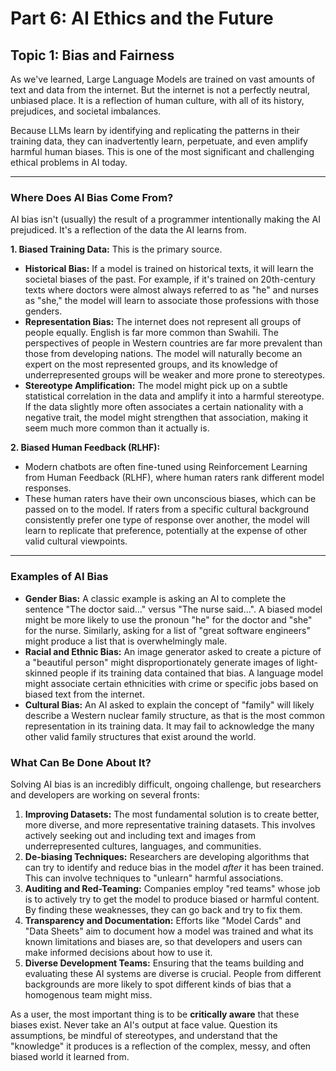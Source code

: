 # Part 6: AI Ethics and the Future
## Topic 1: Bias and Fairness

As we've learned, Large Language Models are trained on vast amounts of text and data from the internet. But the internet is not a perfectly neutral, unbiased place. It is a reflection of human culture, with all of its history, prejudices, and societal imbalances.

Because LLMs learn by identifying and replicating the patterns in their training data, they can inadvertently learn, perpetuate, and even amplify harmful human biases. This is one of the most significant and challenging ethical problems in AI today.

---

### Where Does AI Bias Come From?

AI bias isn't (usually) the result of a programmer intentionally making the AI prejudiced. It's a reflection of the data the AI learns from.

**1. Biased Training Data:** This is the primary source.
*   **Historical Bias:** If a model is trained on historical texts, it will learn the societal biases of the past. For example, if it's trained on 20th-century texts where doctors were almost always referred to as "he" and nurses as "she," the model will learn to associate those professions with those genders.
*   **Representation Bias:** The internet does not represent all groups of people equally. English is far more common than Swahili. The perspectives of people in Western countries are far more prevalent than those from developing nations. The model will naturally become an expert on the most represented groups, and its knowledge of underrepresented groups will be weaker and more prone to stereotypes.
*   **Stereotype Amplification:** The model might pick up on a subtle statistical correlation in the data and amplify it into a harmful stereotype. If the data slightly more often associates a certain nationality with a negative trait, the model might strengthen that association, making it seem much more common than it actually is.

**2. Biased Human Feedback (RLHF):**
*   Modern chatbots are often fine-tuned using Reinforcement Learning from Human Feedback (RLHF), where human raters rank different model responses.
*   These human raters have their own unconscious biases, which can be passed on to the model. If raters from a specific cultural background consistently prefer one type of response over another, the model will learn to replicate that preference, potentially at the expense of other valid cultural viewpoints.

---

### Examples of AI Bias

*   **Gender Bias:** A classic example is asking an AI to complete the sentence "The doctor said..." versus "The nurse said...". A biased model might be more likely to use the pronoun "he" for the doctor and "she" for the nurse. Similarly, asking for a list of "great software engineers" might produce a list that is overwhelmingly male.
*   **Racial and Ethnic Bias:** An image generator asked to create a picture of a "beautiful person" might disproportionately generate images of light-skinned people if its training data contained that bias. A language model might associate certain ethnicities with crime or specific jobs based on biased text from the internet.
*   **Cultural Bias:** An AI asked to explain the concept of "family" will likely describe a Western nuclear family structure, as that is the most common representation in its training data. It may fail to acknowledge the many other valid family structures that exist around the world.

### What Can Be Done About It?

Solving AI bias is an incredibly difficult, ongoing challenge, but researchers and developers are working on several fronts:

1.  **Improving Datasets:** The most fundamental solution is to create better, more diverse, and more representative training datasets. This involves actively seeking out and including text and images from underrepresented cultures, languages, and communities.
2.  **De-biasing Techniques:** Researchers are developing algorithms that can try to identify and reduce bias in the model *after* it has been trained. This can involve techniques to "unlearn" harmful associations.
3.  **Auditing and Red-Teaming:** Companies employ "red teams" whose job is to actively try to get the model to produce biased or harmful content. By finding these weaknesses, they can go back and try to fix them.
4.  **Transparency and Documentation:** Efforts like "Model Cards" and "Data Sheets" aim to document how a model was trained and what its known limitations and biases are, so that developers and users can make informed decisions about how to use it.
5.  **Diverse Development Teams:** Ensuring that the teams building and evaluating these AI systems are diverse is crucial. People from different backgrounds are more likely to spot different kinds of bias that a homogenous team might miss.

As a user, the most important thing is to be **critically aware** that these biases exist. Never take an AI's output at face value. Question its assumptions, be mindful of stereotypes, and understand that the "knowledge" it produces is a reflection of the complex, messy, and often biased world it learned from.
